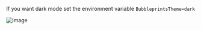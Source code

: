 
If you want dark mode set the environment variable `BubbleprintsTheme=dark`

![image](https://user-images.githubusercontent.com/65080026/138565409-b1e959bd-a51d-442a-9b44-2bf9ec13a74b.png)
 
